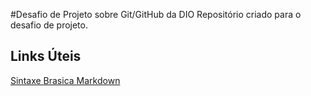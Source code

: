 #Desafio de Projeto sobre Git/GitHub da DIO
Repositório criado para o desafio de projeto.

## Links Úteis
[Sintaxe Brasica Markdown](https://www.markdownguide.org/)
